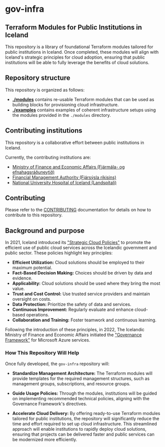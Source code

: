 # gov-infra

## Terraform Modules for Public Institutions in Iceland

This repository is a library of foundational Terraform modules tailored for public institutions in Iceland.
Once completed, these modules will align with Iceland's strategic principles for cloud adoption, ensuring that public
institutions will be able to fully leverage the benefits of cloud solutions.

## Repository structure

This repository is organized as follows:

- **[./modules](./modules)** contains re-usable Terraform modules that can be used as building blocks for provisioning
  cloud infrastructure.
- **[./examples](./examples)** contains examples of coherent infrastructure setups using the modules
  provided in the `./modules` directory.

## Contributing institutions

This repository is a collaborative effort between public institutions in Iceland.

Currently, the contributing institutions are:

- [Ministry of Finance and Economic Affairs (Fjármála- og efnahagsráðuneytið)](https://www.government.is/ministries/ministry-of-finance-and-economic-affairs/)
- [Financial Management Authority (Fjársýsla ríkisins)](https://island.is/en/o/the-financial-management-authority)
- [National University Hospital of Iceland (Landspítali)](https://www.landspitali.is/)

## Contributing

Please refer to the [CONTRIBUTING](./CONTRIBUTING.md) documentation for details on how to contribute to this repository.

## Background and purpose

In 2021, Iceland introduced
its ["Strategic Cloud Policies"](https://island.is/en/o/digital-iceland/Cloud-Policy-Icelandic-Public-Sector) to promote
the efficient use of public cloud services across the Icelandic government and public sector. These policies highlight
key principles:

- **Efficient Utilization:** Cloud solutions should be employed to their maximum potential.
- **Fact-Based Decision Making:** Choices should be driven by data and evidence.
- **Applicability:** Cloud solutions should be used where they bring the most value.
- **Trust and Cost Control:** Use trusted service providers and maintain oversight on costs.
- **Data Protection:** Prioritize the safety of data and services.
- **Continuous Improvement:** Regularly evaluate and enhance cloud-based operations.
- **Collaboration and Training:** Foster teamwork and continuous learning.

Following the introduction of these principles, in 2022, The Icelandic Ministry of Finance and Economic Affairs
initiated
the ["Governance Framework"](https://www.stjornarradid.is/library/02-Rit--skyrslur-og-skrar/Governance%20Framework%20for%20Azure%20in%20GovIceland%20v1.0%20-%20OpenVersion.pdf)
for Microsoft Azure services.

### How This Repository Will Help

Once fully developed, the `gov-infra` repository will:

- **Standardize Management Architecture:** The Terraform modules will provide templates for the required management
  structures, such as management groups, subscriptions, and resource groups.

- **Guide Usage Policies:** Through the modules, institutions will be guided on implementing recommended technical
  policies, aligning with the Governance Framework's directives.

- **Accelerate Cloud Delivery:** By offering ready-to-use Terraform modules tailored for public institutions, the
  repository will significantly reduce the time and effort required to set up cloud infrastructure. This streamlined
  approach will enable institutions to rapidly deploy cloud solutions, ensuring that projects can be delivered faster
  and public services can be modernized more efficiently.
